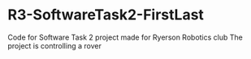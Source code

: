 # R3-SoftwareTask2-FirstLast
Code for Software Task 2 project made for Ryerson Robotics club
The project is controlling a rover
